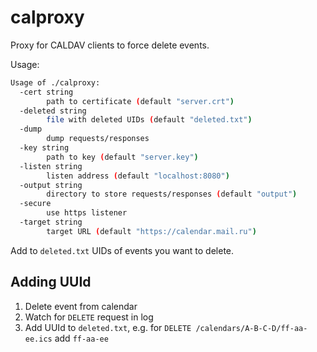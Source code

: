 # calproxy

Proxy for CALDAV clients to force delete events.

Usage:
```bash
Usage of ./calproxy:
  -cert string
        path to certificate (default "server.crt")
  -deleted string
        file with deleted UIDs (default "deleted.txt")
  -dump
        dump requests/responses
  -key string
        path to key (default "server.key")
  -listen string
        listen address (default "localhost:8080")
  -output string
        directory to store requests/responses (default "output")
  -secure
        use https listener
  -target string
        target URL (default "https://calendar.mail.ru")
```

Add to `deleted.txt` UIDs of events you want to delete.

## Adding UUId 

1. Delete event from calendar
2. Watch for `DELETE` request in log
3. Add UUId to `deleted.txt`, e.g. for `DELETE /calendars/A-B-C-D/ff-aa-ee.ics` add `ff-aa-ee`